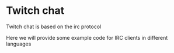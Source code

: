 # Twitch chat

Twitch chat is based on the irc protocol

Here we will provide some example code for IRC clients in different languages